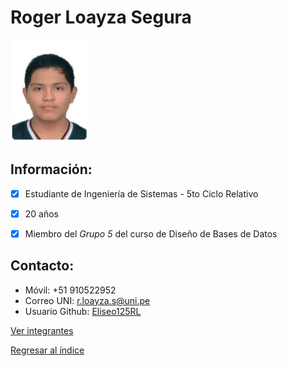 # Roger Loayza Segura

<img src="RogerLoayzaSegura.jpeg" alt="Roger Loayza" style="width: 25%; height: auto;" />

 ## **Información:**
- [x] Estudiante de Ingeniería de Sistemas - 5to Ciclo Relativo
- [x] 20 años 
- [x] Miembro del *Grupo 5* del curso de Diseño de Bases de Datos


 ## **Contacto:**

  * Móvil: +51 910522952
  * Correo UNI: r.loayza.s@uni.pe
  * Usuario Github: [Eliseo125RL](https://github.com/Eliseo125RL)

[Ver integrantes](../Integrantes.md)

[Regresar al índice](../../README.md)
